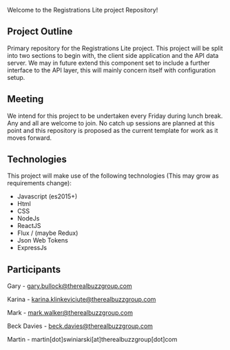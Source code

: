 Welcome to the Registrations Lite project Repository!

Project Outline
---------------
Primary repository for the Registrations Lite project. This project will be split into two sections to begin with, the client side application and the API data server. We may in future extend this component set to include a further interface to the API layer, this will mainly concern itself with configuration setup.

Meeting
-------
We intend for this project to be undertaken every Friday during lunch break. Any and all are welcome to join. No catch up sessions are planned at this point and this repository is proposed as the current template for work as it moves forward.

Technologies
------------
This project will make use of the following technologies (This may grow as requirements change):
* Javascript (es2015+)
* Html
* CSS
* NodeJs
* ReactJS
* Flux / (maybe Redux)
* Json Web Tokens
* ExpressJs

Participants
------------
Gary - gary.bullock@therealbuzzgroup.com

Karina - karina.klinkeviciute@therealbuzzgroup.com

Mark - mark.walker@therealbuzzgroup.com

Beck Davies - beck.davies@therealbuzzgroup.com

Martin - martin[dot]swiniarski[at]therealbuzzgroup[dot]com
